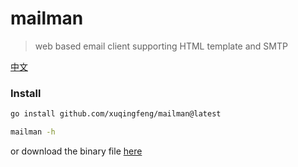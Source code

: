 # mailman
>web based email client supporting HTML template and SMTP

[中文](./README.md)

### Install

```sh
go install github.com/xuqingfeng/mailman@latest

mailman -h
```
or download the binary file [here](https://github.com/xuqingfeng/mailman/releases)
